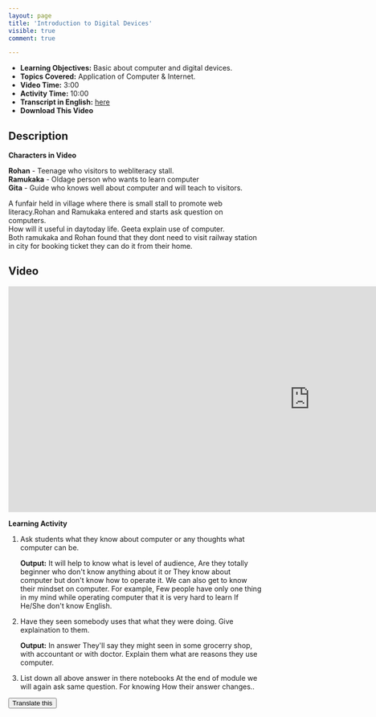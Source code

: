```yaml
---
layout: page
title: 'Introduction to Digital Devices'
visible: true
comment: true

---
```


 - **Learning Objectives:** Basic about computer and digital devices.
 - **Topics Covered:** Application of Computer & Internet.
 - **Video Time:** 3:00
 - **Activity Time:** 10:00
 - **Transcript in English:** [here](https://github.com/drashti4/localisationofschool/blob/gh-pages/subtitle/module-1/Intialtalk_I)
 - **Download This Video**

## Description ##

**Characters in Video**<br>

**Rohan**    - Teenage who visitors to webliteracy stall.<br>
**Ramukaka** - Oldage person who wants to learn computer <br>
**Gita**     - Guide who knows well about computer and will teach to visitors. <br>

A funfair held in village where there is small stall to promote web literacy.Rohan and Ramukaka entered and starts ask question on computers.
<br>
How will it useful in daytoday life. Geeta explain use of computer.
<br>
Both ramukaka and Rohan found that they dont need to visit railway station in city  for booking ticket they can do it from their home.

## Video ##
  
<iframe src="https://www.youtube.com/embed/wW5k1ZezDhQ"  width="1200" height="450" frameborder="0" 
allowfullscreen></iframe>

**Learning Activity**

1. Ask students what they know about computer or any thoughts what computer can be.

    **Output:** It will help to know what is level of audience, Are they totally beginner who don't know anything about it or They know about computer but don't know how to operate it. We can also get to know their mindset on computer. For example, Few people have only one thing in my mind while operating computer that it is very hard to learn If He/She don't know English.

2. Have they seen somebody uses that  what they were doing. Give explaination to them.

    **Output:** In answer They'll say they might seen in some grocerry shop, with accountant or with doctor. Explain them what are reasons they use computer.

3. List down all above answer in there notebooks At the end of module we will again ask same question. For knowing How their answer changes..

 <button onclick="location.href='https://crowdin.com/translate/localweb/13/en-en'" type="button" >Translate this</button> 



